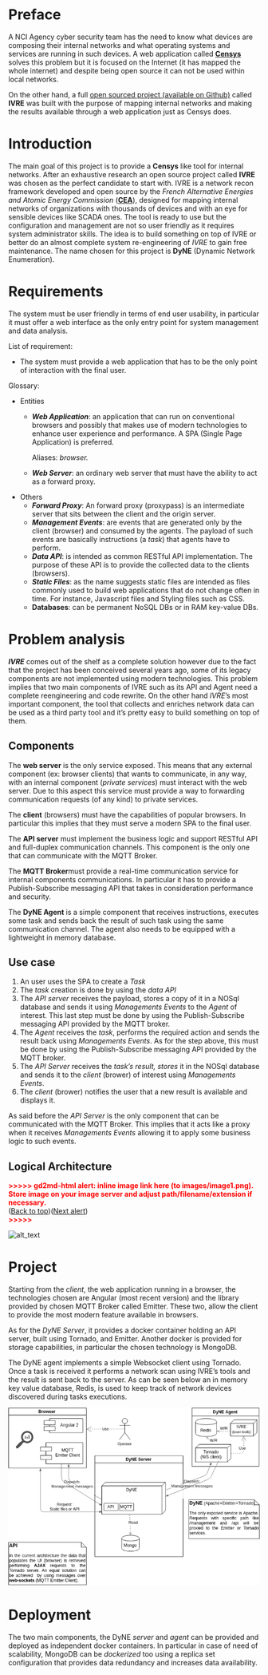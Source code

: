 # Preface

A NCI Agency cyber security team has the need to know what devices are composing their internal networks and what operating systems and services are running in such devices. A web application called **[Censys](https://censys.io/)** solves this problem but it is focused on the Internet  (it has mapped the whole internet) and despite being open source it can not be used within local networks. 

On the other hand, a full [open sourced project (available on Github)](https://github.com/cea-sec/ivre/) called **IVRE** was built with the purpose of mapping internal networks and making the results available through a web application just as Censys does.


# Introduction 

The main goal of this project is to provide a **Censys** like tool for internal networks. After an exhaustive research an open source project called **IVRE** was chosen as the perfect candidate to start with. IVRE is a network recon framework developed and open source by the _French Alternative Energies and Atomic Energy Commission_ (**[CEA](http://www.cea.fr/)**), designed for mapping internal networks of organizations with thousands of devices and with an eye for sensible devices like SCADA ones. The tool is ready to use but the configuration and management are not so user friendly as it requires system administrator skills. The idea is to build something on top of IVRE or better do an almost complete system re-engineering of _IVRE_ to gain free maintenance. The name chosen for this project is **DyNE** (Dynamic Network Enumeration). 


# Requirements

The system must be user friendly in terms of end user usability, in particular it must offer a web interface as the only entry point for system management and data analysis.

List of requirement:



*   The system must provide a web application that has to be the only point of interaction with the final user. 

Glossary:



*   Entities
    *   **_Web Application_**: an application that can run on conventional browsers and possibly that makes use of modern technologies to enhance user experience and performance. A SPA (Single Page Application) is preferred. 

        Aliases: _browser._

    *   **_Web Server_**: an ordinary web server that must have the ability to act as a forward proxy.
*   Others
    *   **_Forward Proxy_**: An forward proxy (proxypass) is an intermediate server that sits between the client and the origin server.
    *   **_Management Events_**: are events that are generated only by the client (browser) and consumed by the agents. The payload of such events are basically instructions (a _task_) that agents have to perform.
    *   **_Data API_**: is intended as common RESTful API implementation. The purpose of these API is to provide the collected data to the clients (browsers).
    *   **_Static Files_**: as the name suggests static files are intended as files commonly used to build web applications that do not change often in time. For instance, Javascript files and Styling files such as CSS.
    *   **Databases**: can be permanent NoSQL DBs or in RAM key-value DBs. 


# Problem analysis

**_IVRE_** comes out of the shelf as a complete solution however due to the fact that the project has been conceived several years ago, some of its legacy components are not implemented using modern technologies. This problem implies that two main components of IVRE such as its API and Agent need a complete reengineering and code rewrite. On the other hand _IVRE_’s most important component, the tool that collects and enriches network data can be used as a third party tool and it’s pretty easy to build something on top of them. 


## Components

The **web server** is the only service exposed. This means that any external component (ex: browser clients) that wants to communicate, in any way, with an internal component (_private services_) must interact with the web server. Due to this aspect this service must provide a way to forwarding communication requests (of any kind) to private services. 

The **client** (browsers) must have the capabilities of popular browsers. In particular this implies that they must serve a modern SPA to the final user.

The **API server** must implement the business logic and support RESTful API and full-duplex communication channels. This component is the only one that can communicate with the MQTT Broker.

The **MQTT Broker**must provide a real-time communication service for internal components communications. In particular it has to provide a Publish-Subscribe messaging API that takes in consideration performance and security.

The **DyNE Agent** is a simple component that receives instructions, executes some task and sends back the result of such task using the same communication channel. The agent also needs to be equipped with a lightweight in memory database.


## Use case



1. An user uses the SPA to create a _Task_
2. The _task_ creation is done by using the _data API_
3. The _API server_ receives the payload, stores a copy of it in a NOSql database and sends it using _Managements Events_ to the _Agent_ of interest. This last step must be done by using the Publish-Subscribe messaging API provided by the MQTT broker.
4. The _Agent_ receives the _task_, performs the required action and sends the result back using _Managements Events_. As for the step above, this must be done by using the Publish-Subscribe messaging API provided by the MQTT broker.
5. The _API Server_ receives the _task’s result, stores_ it in the NOSql database and sends it to the _client_ (brower) of interest using _Managements Events_.
6. The _client_ (brower) notifies the user that a new result is available and displays it.

As said before the _API Server_ is the only component that can be communicated with the MQTT Broker. This implies that it acts like a proxy when it receives _Managements Events_ allowing it to apply some business logic to such events.


## Logical Architecture



<p id="gdcalert1" ><span style="color: red; font-weight: bold">>>>>>  gd2md-html alert: inline image link here (to images/image1.png). Store image on your image server and adjust path/filename/extension if necessary. </span><br>(<a href="#">Back to top</a>)(<a href="#gdcalert2">Next alert</a>)<br><span style="color: red; font-weight: bold">>>>>> </span></p>


![alt_text](images/image1.png "image_tooltip")



# Project

Starting from the _client_, the web application running in a browser, the technologies chosen are Angular (most recent version) and the library provided by chosen MQTT Broker called Emitter. These two, allow the client to provide the most modern feature available in browsers.

As for the _DyNE Server_, it provides a docker container holding an API server, built using Tornado, and Emitter. Another docker is provided for storage capabilities, in particular the chosen technology is MongoDB.

The DyNE agent implements a simple Websocket client using Tornado. Once a task is received it performs a network scan using IVRE’s tools and the result is sent back to the server. As can be seen below an in memory key value database, Redis, is used to keep track of network devices discovered during tasks executions.


![alt_text](progetto_natali-Page-1.png "image_tooltip")



# Deployment

The two main components, the DyNE _server_ and _agent_ can be provided and deployed as independent docker containers. In particular in case of need of scalability, MongoDB can be _dockerized_ too using a replica set configuration that provides data redundancy and increases data availability.
